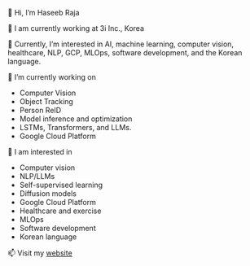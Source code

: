 👋 Hi, I’m Haseeb Raja


🔭 I am currently working at 3i Inc., Korea



👀 Currently, I’m interested in AI, machine learning, computer vision, healthcare, NLP, GCP, MLOps, software development, and the Korean language.



🌱 I’m currently working on

- Computer Vision 
- Object Tracking
- Person ReID
- Model inference and optimization
- LSTMs, Transformers, and LLMs.
- Google Cloud Platform



🍄 I am interested in

- Computer vision
- NLP/LLMs
- Self-supervised learning
- Diffusion models 
- Google Cloud Platform
- Healthcare and exercise
- MLOps
- Software development
- Korean language



📫 Visit my [website](http://pytholic-homepage.vercel.app/)

<!---
rajahaseeb147/rajahaseeb147 is a ✨ special ✨ repository because its `README.md` (this file) appears on your GitHub profile.
You can click the Preview link to take a look at your changes.
--->
